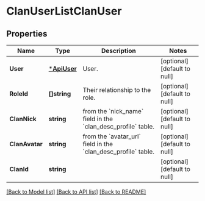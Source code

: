 # ClanUserListClanUser

## Properties
Name | Type | Description | Notes
------------ | ------------- | ------------- | -------------
**User** | [***ApiUser**](apiUser.md) | User. | [optional] [default to null]
**RoleId** | **[]string** | Their relationship to the role. | [optional] [default to null]
**ClanNick** | **string** | from the &#x60;nick_name&#x60; field in the &#x60;clan_desc_profile&#x60; table. | [optional] [default to null]
**ClanAvatar** | **string** | from the &#x60;avatar_url&#x60; field in the &#x60;clan_desc_profile&#x60; table. | [optional] [default to null]
**ClanId** | **string** |  | [optional] [default to null]

[[Back to Model list]](../README.md#documentation-for-models) [[Back to API list]](../README.md#documentation-for-api-endpoints) [[Back to README]](../README.md)


